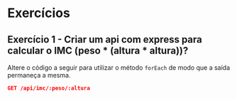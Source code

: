 # Exercícios

## Exercício 1 - Criar um api com express para calcular o IMC (peso * (altura * altura))?

Altere o código a seguir para utilizar o método `forEach` de modo que a saída permaneça a mesma.

``` json
GET /api/imc/:peso/:altura
```

